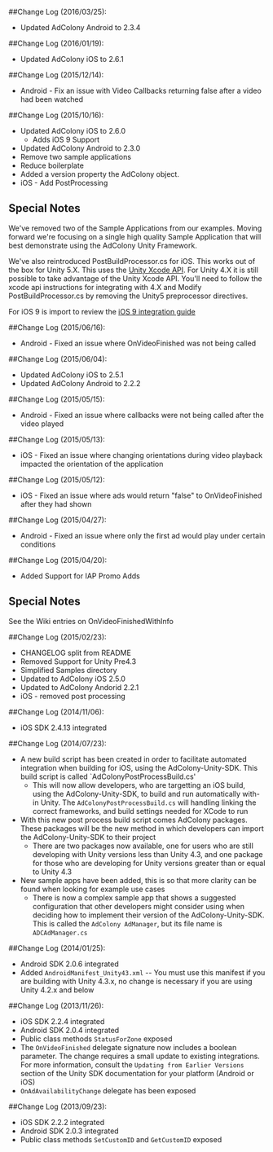 ##Change Log (2016/03/25):
* Updated AdColony Android to 2.3.4

##Change Log (2016/01/19):
* Updated AdColony iOS to 2.6.1

##Change Log (2015/12/14):
* Android - Fix an issue with Video Callbacks returning false after a video had been watched

##Change Log (2015/10/16):
* Updated AdColony iOS to 2.6.0
  * Adds iOS 9 Support
* Updated AdColony Android to 2.3.0
* Remove two sample applications
* Reduce boilerplate
* Added a version property the AdColony object.
* iOS - Add PostProcessing

Special Notes
---
We've removed two of the Sample Applications from our examples. Moving forward we're focusing on a single high quality Sample Application that will best demonstrate using the AdColony Unity Framework.

We've also reintroduced PostBuildProcessor.cs for iOS. This works out of the box for Unity 5.X. This uses the [Unity Xcode API](https://bitbucket.org/Unity-Technologies/xcodeapi). For Unity 4.X it is still possible to take advantage of the Unity Xcode API. You'll need to follow the xcode api instructions for integrating with 4.X and Modify PostBuildProcessor.cs by removing the Unity5 preprocessor directives.

For iOS 9 is import to review the [iOS 9 integration guide](https://github.com/AdColony/AdColony-iOS-SDK/wiki/iOS-9)


##Change Log (2015/06/16):
* Android - Fixed an issue where OnVideoFinished was not being called

##Change Log (2015/06/04):
* Updated AdColony iOS to 2.5.1
* Updated AdColony Android to 2.2.2

##Change Log (2015/05/15):
* Android - Fixed an issue where callbacks were not being called after the video played

##Change Log (2015/05/13):
* iOS - Fixed an issue where changing orientations during video playback impacted the orientation of the application

##Change Log (2015/05/12):
* iOS - Fixed an issue where ads would return "false" to OnVideoFinished after they had shown

##Change Log (2015/04/27):
* Android - Fixed an issue where only the first ad would play under certain conditions

##Change Log (2015/04/20):
* Added Support for IAP Promo Adds

Special Notes
---
See the Wiki entries on OnVideoFinishedWithInfo

##Change Log (2015/02/23):
* CHANGELOG split from README
* Removed Support for Unity Pre4.3
* Simplified Samples directory
* Updated to AdColony iOS 2.5.0
* Updated to AdColony Andorid 2.2.1
* iOS - removed post processing

##Change Log (2014/11/06):
* iOS SDK 2.4.13 integrated

##Change Log (2014/07/23):
* A new build script has been created in order to facilitate automated integration when building for iOS, using the AdColony-Unity-SDK. This build script is called `AdColonyPostProcessBuild.cs'
  * This will now allow developers, who are targetting an iOS build, using the AdColony-Unity-SDK, to build and run automatically with-in Unity. The `AdColonyPostProcessBuild.cs` will handling linking the correct frameworks, and build settings needed for XCode to run
* With this new post process build script comes AdColony packages. These packages will be the new method in which developers can import the AdColony-Unity-SDK to their project
  * There are two packages now available, one for users who are still developing with Unity versions less than Unity 4.3, and one package for those who are developing for Unity versions greater than or equal to Unity 4.3
* New sample apps have been added, this is so that more clarity can be found when looking for example use cases
   * There is now a complex sample app that shows a suggested configuration that other developers might consider using when deciding how to implement their version of the AdColony-Unity-SDK. This is called the `AdColony AdManager`, but its file name is `ADCAdManager.cs`

##Change Log (2014/01/25):
* Android SDK 2.0.6 integrated
* Added `AndroidManifest_Unity43.xml` -- You must use this manifest if you are building with Unity 4.3.x, no change is necessary if you are using Unity 4.2.x and below

##Change Log (2013/11/26):
* iOS SDK 2.2.4 integrated
* Android SDK 2.0.4 integrated
* Public class methods `StatusForZone` exposed
* The `OnVideoFinished` delegate signature now includes a boolean parameter. The change requires a small update to existing integrations. For more information, consult the `Updating from Earlier Versions` section of the Unity SDK documentation for your platform (Android or iOS)
* `OnAdAvailabilityChange` delegate has been exposed

##Change Log (2013/09/23):
* iOS SDK 2.2.2 integrated
* Android SDK 2.0.3 integrated
* Public class methods `SetCustomID` and `GetCustomID` exposed
